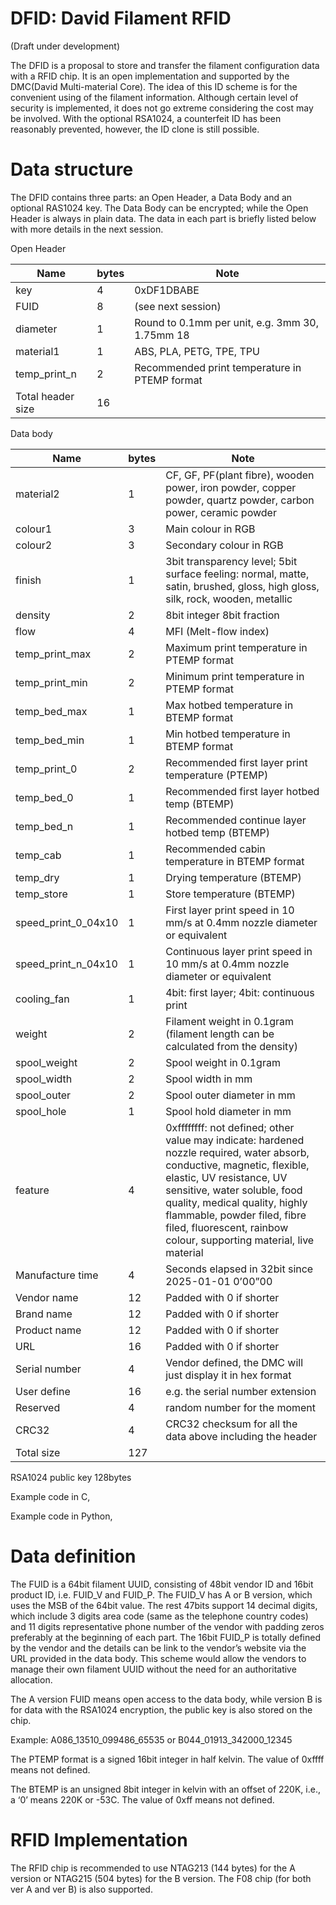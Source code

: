 # DFID: David Filament RFID 
(Draft under development)

The DFID is a proposal to store and transfer the filament configuration
data with a RFID chip. It is an open implementation and supported by the
DMC(David Multi-material Core). The idea of this ID scheme is for the
convenient using of the filament information. Although certain level of
security is implemented, it does not go extreme considering the cost may
be involved. With the optional RSA1024, a counterfeit ID has been
reasonably prevented, however, the ID clone is still possible.

# Data structure

The DFID contains three parts: an Open Header, a Data Body and an
optional RAS1024 key. The Data Body can be encrypted; while the Open
Header is always in plain data. The data in each part is briefly listed
below with more details in the next session.

Open Header

<table>
<colgroup>
<col style="width: 26%" />
<col style="width: 8%" />
<col style="width: 64%" />
</colgroup>
<thead>
<tr>
<th>Name</th>
<th>bytes</th>
<th>Note</th>
</tr>
</thead>
<tbody>
<tr>
<td>key</td>
<td>4</td>
<td>0xDF1DBABE</td>
</tr>
<tr>
<td>FUID</td>
<td>8</td>
<td>(see next session)</td>
</tr>
<tr>
<td>diameter</td>
<td>1</td>
<td>Round to 0.1mm per unit, e.g. 3mm 30, 1.75mm 18</td>
</tr>
<tr>
<td>material1</td>
<td>1</td>
<td>ABS, PLA, PETG, TPE, TPU</td>
</tr>
<tr>
<td>temp_print_n</td>
<td>2</td>
<td>Recommended print temperature in PTEMP format</td>
</tr>
<tr>
<td>Total header size</td>
<td>16</td>
<td></td>
</tr>
</tbody>
</table>

Data body

<table>
<colgroup>
<col style="width: 28%" />
<col style="width: 8%" />
<col style="width: 63%" />
</colgroup>
<thead>
<tr>
<th>Name</th>
<th>bytes</th>
<th>Note</th>
</tr>
</thead>
<tbody>
<tr>
<td>material2</td>
<td>1</td>
<td>CF, GF, PF(plant fibre), wooden power, iron powder, copper powder,
quartz powder, carbon power, ceramic powder</td>
</tr>
<tr>
<td>colour1</td>
<td>3</td>
<td>Main colour in RGB</td>
</tr>
<tr>
<td>colour2</td>
<td>3</td>
<td>Secondary colour in RGB</td>
</tr>
<tr>
<td>finish</td>
<td>1</td>
<td>3bit transparency level; 5bit surface feeling: normal, matte, satin,
brushed, gloss, high gloss, silk, rock, wooden, metallic</td>
</tr>
<tr>
<td>density</td>
<td>2</td>
<td>8bit integer 8bit fraction</td>
</tr>
<tr>
<td>flow</td>
<td>4</td>
<td>MFI (Melt-flow index)</td>
</tr>
<tr>
<td>temp_print_max</td>
<td>2</td>
<td>Maximum print temperature in PTEMP format</td>
</tr>
<tr>
<td>temp_print_min</td>
<td>2</td>
<td>Minimum print temperature in PTEMP format</td>
</tr>
<tr>
<td>temp_bed_max</td>
<td>1</td>
<td>Max hotbed temperature in BTEMP format</td>
</tr>
<tr>
<td>temp_bed_min</td>
<td>1</td>
<td>Min hotbed temperature in BTEMP format</td>
</tr>
<tr>
<td>temp_print_0</td>
<td>2</td>
<td>Recommended first layer print temperature (PTEMP)</td>
</tr>
<tr>
<td>temp_bed_0</td>
<td>1</td>
<td>Recommended first layer hotbed temp (BTEMP)</td>
</tr>
<tr>
<td>temp_bed_n</td>
<td>1</td>
<td>Recommended continue layer hotbed temp (BTEMP)</td>
</tr>
<tr>
<td>temp_cab</td>
<td>1</td>
<td>Recommended cabin temperature in BTEMP format</td>
</tr>
<tr>
<td>temp_dry</td>
<td>1</td>
<td>Drying temperature (BTEMP)</td>
</tr>
<tr>
<td>temp_store</td>
<td>1</td>
<td>Store temperature (BTEMP)</td>
</tr>
<tr>
<td>speed_print_0_04x10</td>
<td>1</td>
<td>First layer print speed in 10 mm/s at 0.4mm nozzle diameter or
equivalent</td>
</tr>
<tr>
<td>speed_print_n_04x10</td>
<td>1</td>
<td>Continuous layer print speed in 10 mm/s at 0.4mm nozzle diameter or
equivalent</td>
</tr>
<tr>
<td>cooling_fan</td>
<td>1</td>
<td>4bit: first layer; 4bit: continuous print</td>
</tr>
<tr>
<td>weight</td>
<td>2</td>
<td>Filament weight in 0.1gram (filament length can be calculated from
the density)</td>
</tr>
<tr>
<td>spool_weight</td>
<td>2</td>
<td>Spool weight in 0.1gram</td>
</tr>
<tr>
<td>spool_width</td>
<td>2</td>
<td>Spool width in mm</td>
</tr>
<tr>
<td>spool_outer</td>
<td>2</td>
<td>Spool outer diameter in mm</td>
</tr>
<tr>
<td>spool_hole</td>
<td>1</td>
<td>Spool hold diameter in mm</td>
</tr>
<tr>
<td>feature</td>
<td>4</td>
<td>0xffffffff: not defined; other value may indicate: hardened nozzle
required, water absorb, conductive, magnetic, flexible, elastic, UV
resistance, UV sensitive, water soluble, food quality, medical quality,
highly flammable, powder filed, fibre filed, fluorescent, rainbow
colour, supporting material, live material</td>
</tr>
<tr>
<td>Manufacture time</td>
<td>4</td>
<td>Seconds elapsed in 32bit since 2025-01-01 0’00”00</td>
</tr>
<tr>
<td>Vendor name</td>
<td>12</td>
<td>Padded with 0 if shorter</td>
</tr>
<tr>
<td>Brand name</td>
<td>12</td>
<td>Padded with 0 if shorter</td>
</tr>
<tr>
<td>Product name</td>
<td>12</td>
<td>Padded with 0 if shorter</td>
</tr>
<tr>
<td>URL</td>
<td>16</td>
<td>Padded with 0 if shorter</td>
</tr>
<tr>
<td>Serial number</td>
<td>4</td>
<td>Vendor defined, the DMC will just display it in hex format</td>
</tr>
<tr>
<td>User define</td>
<td>16</td>
<td>e.g. the serial number extension</td>
</tr>
<tr>
<td>Reserved</td>
<td>4</td>
<td>random number for the moment</td>
</tr>
<tr>
<td>CRC32</td>
<td>4</td>
<td>CRC32 checksum for all the data above including the header</td>
</tr>
<tr>
<td>Total size</td>
<td>127</td>
<td></td>
</tr>
</tbody>
</table>

RSA1024 public key 128bytes

Example code in C,

Example code in Python,

# Data definition

The FUID is a 64bit filament UUID, consisting of 48bit vendor ID and
16bit product ID, i.e. FUID\_V and FUID\_P. The FUID\_V has A or B
version, which uses the MSB of the 64bit value. The rest 47bits support
14 decimal digits, which include 3 digits area code (same as the
telephone country codes) and 11 digits representative phone number of
the vendor with padding zeros preferably at the beginning of each part.
The 16bit FUID\_P is totally defined by the vendor and the details can
be link to the vendor’s website via the URL provided in the data body.
This scheme would allow the vendors to manage their own filament UUID
without the need for an authoritative allocation.

The A version FUID means open access to the data body, while version B
is for data with the RSA1024 encryption, the public key is also stored
on the chip.

Example: A086\_13510\_099486\_65535 or B044\_01913\_342000\_12345

The PTEMP format is a signed 16bit integer in half kelvin. The value of
0xffff means not defined.

The BTEMP is an unsigned 8bit integer in kelvin with an offset of 220K,
i.e., a ‘0’ means 220K or -53C. The value of 0xff means not defined.

# RFID Implementation

The RFID chip is recommended to use NTAG213 (144 bytes) for the A
version or NTAG215 (504 bytes) for the B version. The F08 chip (for both
ver A and ver B) is also supported.


